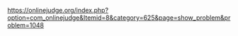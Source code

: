 https://onlinejudge.org/index.php?option=com_onlinejudge&Itemid=8&category=625&page=show_problem&problem=1048
